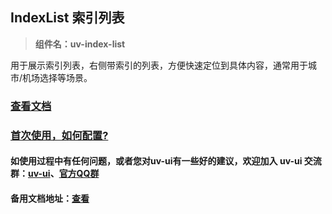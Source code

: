 ## IndexList 索引列表

> **组件名：uv-index-list**

用于展示索引列表，右侧带索引的列表，方便快速定位到具体内容，通常用于城市/机场选择等场景。

### [查看文档](https://www.uvui.cn/components/indexList.html)

### <a href="https://www.uvui.cn/components/quickstart.html" target="_blank">首次使用，如何配置?</a>

#### 如使用过程中有任何问题，或者您对uv-ui有一些好的建议，欢迎加入 uv-ui 交流群：<a href="https://ext.dcloud.net.cn/plugin?id=12287" target="_blank">uv-ui</a>、<a href="https://www.uvui.cn/components/addQQGroup.html" target="_blank">官方QQ群</a>

#### 备用文档地址：[查看](https://uvui.ppiyy.cn/components/indexList.html)